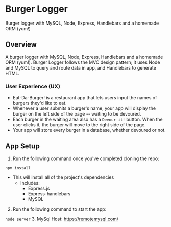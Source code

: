 # Burger Logger

Burger logger with MySQL, Node, Express, Handlebars and a homemade ORM (yum!)

## Overview

A burger logger with MySQL, Node, Express, Handlebars and a homemade ORM (yum!). Burger Logger follows the MVC design pattern; it uses Node and MySQL to query and route data in app, and Handlebars to generate HTML.

### User Experience (UX)

* Eat-Da-Burger! is a restaurant app that lets users input the names of burgers they'd like to eat.
* Whenever a user submits a burger's name, your app will display the burger on the left side of the page -- waiting to be devoured.
* Each burger in the waiting area also has a `Devour it!` button. When the user clicks it, the burger will move to the right side of the page.
* Your app will store every burger in a database, whether devoured or not.

## App Setup

1. Run the following command once you've completed cloning the repo:

`npm install`

- This will install all of the project's dependencies
  - Includes:
    - Express.js
    - Express-handlebars
    - MySQL

2. Run the following command to start the app:

`node server`
3. MySql Host: https://remotemysql.com/
